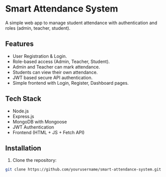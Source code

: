 # Smart Attendance System

A simple web app to manage student attendance with authentication and roles (admin, teacher, student).

## Features

- User Registration & Login.
- Role-based access (Admin, Teacher, Student).
- Admin and Teacher can mark attendance.
- Students can view their own attendance.
- JWT based secure API authentication.
- Simple frontend with Login, Register, Dashboard pages.

## Tech Stack

- Node.js
- Express.js
- MongoDB with Mongoose
- JWT Authentication
- Frontend (HTML + JS + Fetch API)

## Installation

1. Clone the repository:

```bash
git clone https://github.com/yourusername/smart-attendance-system.git
